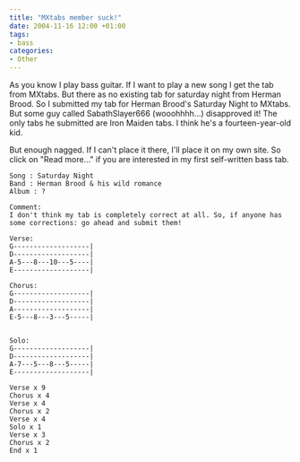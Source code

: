 ```yaml
---
title: "MXtabs member suck!"
date: 2004-11-16 12:00 +01:00
tags:
- bass
categories:
- Other
---
```


As you know I play bass guitar. If I want to play a new song I get the tab from MXtabs.
But there as no existing tab for saturday night from Herman Brood. So I submitted my tab for Herman Brood's Saturday Night to MXtabs. But some guy called SabathSlayer666 (wooohhhh...) disapproved it! The only tabs he submitted are Iron Maiden tabs. I think he's a fourteen-year-old kid.

But enough nagged. If I can't place it there, I'll place it on my own site. So click on "Read more..." if you are interested in my first self-written bass tab.

```
Song : Saturday Night
Band : Herman Brood & his wild romance
Album : ?

Comment:
I don't think my tab is completely correct at all. So, if anyone has some corrections: go ahead and submit them!

Verse:
G-------------------|
D-------------------|
A-5---8---10---5----|
E-------------------|

Chorus:
G-------------------|
D-------------------|
A-------------------|
E-5---8---3---5-----|


Solo:
G-------------------|
D-------------------|
A-7---5---8---5-----|
E-------------------|

Verse x 9
Chorus x 4
Verse x 4
Chorus x 2
Verse x 4
Solo x 1
Verse x 3
Chorus x 2
End x 1
```